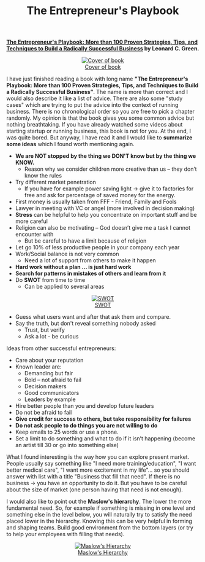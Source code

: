 ﻿---
layout: post
title: The Entrepreneur's Playbook
comments: true
tag: machine learning
---

**<a href="https://www.amazon.com/Entrepreneurs-Playbook-Strategies-Techniques-Successful/dp/0814438172">The Entrepreneur's Playbook: More than 100 Proven Strategies, Tips, and Techniques to Build a Radically Successful Business</a>
by Leonard C. Green.**

<figure class="image" align="middle">
  <a href="https://images-na.ssl-images-amazon.com/images/I/81k1Pex2rpL.jpg" data-lightbox="Cover of book" data-title="Cover of book" data-lightbox="roadtrip">
    <img src="https://images-na.ssl-images-amazon.com/images/I/81k1Pex2rpL.jpg" alt="Cover of book" title="Cover of book"/>
    <figcaption>Cover of book</figcaption>
  </a>
</figure>

 I have just finished reading a book with long name **"The Entrepreneur's Playbook: More than 100 Proven Strategies, Tips, and Techniques to Build a Radically Successful Business”**. The name is more than correct and I would also describe it like a list of advice. There are also some "study cases" which are trying to put the advice into the context of running business. There is no chronological order so you are free to pick a chapter randomly. My opinion is that the book gives you some common advice but nothing breathtaking. If you have already watched some videos about starting startup or running business, this book is not for you. At the end, I was quite bored. But anyway, I have read it and I would like to **summarize some ideas** which I found worth mentioning again.

 * **We are NOT stopped by the thing we DON'T know but by the thing we KNOW.**
   * Reason why we consider children more creative than us – they don’t know the rules
 * Try different market penetration
   * If you have for example power saving light -> give it to factories for free and ask for percentage of saved money for the energy.
 * First money is usually taken from FFF - Friend, Family and Fools
 * Lawyer in meeting with VC or angel (more involved in decision making)
 * **Stress** can be helpful to help you concentrate on important stuff and be more careful
 * Religion can also be motivating – God doesn’t give me a task I cannot encounter with
   * But be careful to have a limit because of religion
 * Let go 10% of less productive people in your company each year
 * Work/Social balance is not very common
   * Need a lot of support from others to make it happen
 * **Hard work without a plan ... is just hard work**
 * **Search for patterns in mistakes of others and learn from it**
 * Do **SWOT** from time to time
   * Can be applied to several areas

<figure class="image" align="middle">
  <a href="https://wordstream-files-prod.s3.amazonaws.com/s3fs-public/styles/simple_image/public/images/swot-analysis-header1.png?zxEdkup9fLrd0sw51dXrl5N4GUDC0ovG&itok=DBCeVBGl" data-lightbox="SWOT" data-title="SWOT" data-lightbox="roadtrip">
    <img src="https://wordstream-files-prod.s3.amazonaws.com/s3fs-public/styles/simple_image/public/images/swot-analysis-header1.png?zxEdkup9fLrd0sw51dXrl5N4GUDC0ovG&itok=DBCeVBGl" alt="SWOT" title="SWOT"/>
    <figcaption>SWOT</figcaption>
  </a>
</figure>

 * Guess what users want and after that ask them and compare.
 * Say the truth, but don't reveal something nobody asked
   * Trust, but verify
   * Ask a lot - be curious

Ideas from other successful entrepreneurs:

 * Care about your reputation
 * Known leader are:
   * Demanding but fair
   * Bold – not afraid to fail
   * Decision makers
   * Good communicators
   * Leaders by example
 * Hire better people than you and develop future leaders
 * Do not be afraid to fail
 * **Give credit for success to others, but take responsibility for failures**
 * **Do not ask people to do things you are not willing to do**
 * Keep emails to 25 words or use a phone.
 * Set a limit to do something and what to do if it isn’t happening (become an artist till 30 or go into something else)

What I found interesting is the way how you can explore present market. People usually say something like "I need more training/education", "I want better medical care", "I want more excitement in my life"... so you should answer with list with a title "Business that fill that need". If there is no business -> you have an opportunity to do it. But you have to be careful about the size of market (one person having that need is not enough). 

I would also like to point out the **Maslow's hierarchy**. The lower the more fundamental need. So, for example if something is missing in one level and something else in the level below, you will naturally try to satisfy the need placed lower in the hierarchy. Knowing this can be very helpful in forming and shaping teams. Build good environment from the bottom layers (or try to help your employees with filling that needs).


<figure class="image" align="middle">
  <a href="https://www.researchgate.net/profile/Krzysztof_Piech/publication/308530946/figure/fig15/AS:409828104130561@1474722042201/Diagram-of-Maslows-hierarchy-of-needs.png" data-lightbox="Maslow's Hierarchy" data-title="Maslow's Hierarchy" data-lightbox="roadtrip">
    <img src="https://www.researchgate.net/profile/Krzysztof_Piech/publication/308530946/figure/fig15/AS:409828104130561@1474722042201/Diagram-of-Maslows-hierarchy-of-needs.png" alt="Maslow's Hierarchy" title="Maslow's Hierarchy"/>
    <figcaption>Maslow's Hierarchy</figcaption>
  </a>
</figure>

